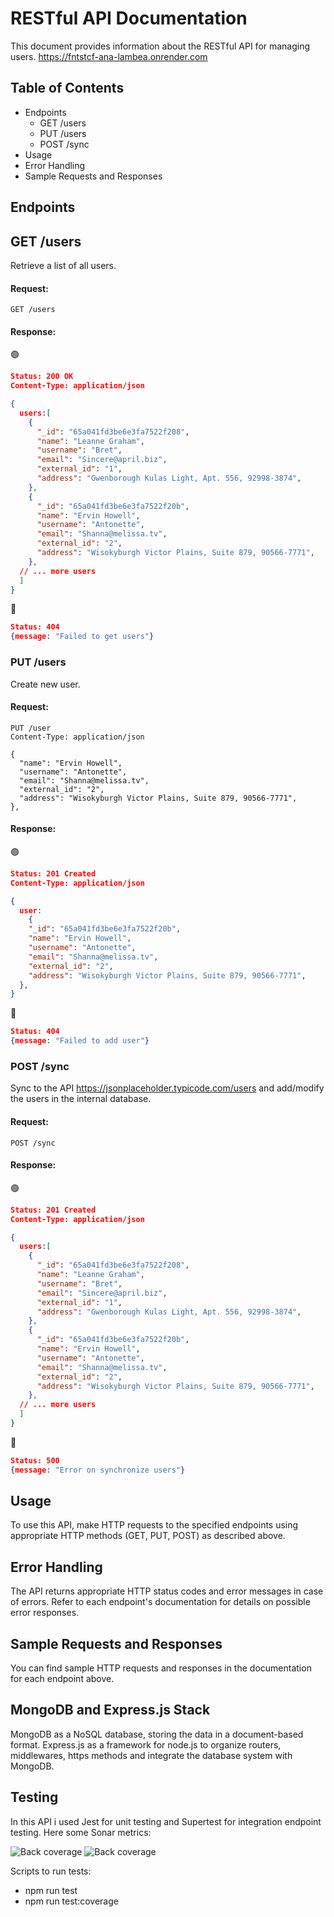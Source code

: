 # RESTful API Documentation

This document provides information about the RESTful API for managing users.
https://fntstcf-ana-lambea.onrender.com

## Table of Contents

- Endpoints
  - GET /users
  - PUT /users
  - POST /sync
- Usage
- Error Handling
- Sample Requests and Responses

## Endpoints

## GET /users

Retrieve a list of all users.

#### Request:

```http
GET /users
```

#### Response:

🟢

```json
Status: 200 OK
Content-Type: application/json

{
  users:[
    {
      "_id": "65a041fd3be6e3fa7522f208",
      "name": "Leanne Graham",
      "username": "Bret",
      "email": "Sincere@april.biz",
      "external_id": "1",
      "address": "Gwenborough Kulas Light, Apt. 556, 92998-3874",
    },
    {
      "_id": "65a041fd3be6e3fa7522f20b",
      "name": "Ervin Howell",
      "username": "Antonette",
      "email": "Shanna@melissa.tv",
      "external_id": "2",
      "address": "Wisokyburgh Victor Plains, Suite 879, 90566-7771",
    },
  // ... more users
  ]
}
```

🔴

```json
Status: 404
{message: "Failed to get users"}
```

### PUT /users

Create new user.

#### Request:

```http
PUT /user
Content-Type: application/json

{
  "name": "Ervin Howell",
  "username": "Antonette",
  "email": "Shanna@melissa.tv",
  "external_id": "2",
  "address": "Wisokyburgh Victor Plains, Suite 879, 90566-7771",
},
```

#### Response:

🟢

```json
Status: 201 Created
Content-Type: application/json

{
  user:
    {
    "_id": "65a041fd3be6e3fa7522f20b",
    "name": "Ervin Howell",
    "username": "Antonette",
    "email": "Shanna@melissa.tv",
    "external_id": "2",
    "address": "Wisokyburgh Victor Plains, Suite 879, 90566-7771",
  },
}
```

🔴

```json
Status: 404
{message: "Failed to add user"}
```

### POST /sync

Sync to the API https://jsonplaceholder.typicode.com/users and add/modify the users in the internal database.

#### Request:

```http
POST /sync
```

#### Response:

🟢

```json
Status: 201 Created
Content-Type: application/json

{
  users:[
    {
      "_id": "65a041fd3be6e3fa7522f208",
      "name": "Leanne Graham",
      "username": "Bret",
      "email": "Sincere@april.biz",
      "external_id": "1",
      "address": "Gwenborough Kulas Light, Apt. 556, 92998-3874",
    },
    {
      "_id": "65a041fd3be6e3fa7522f20b",
      "name": "Ervin Howell",
      "username": "Antonette",
      "email": "Shanna@melissa.tv",
      "external_id": "2",
      "address": "Wisokyburgh Victor Plains, Suite 879, 90566-7771",
    },
  // ... more users
  ]
}
```

🔴

```json
Status: 500
{message: "Error on synchronize users"}
```

## Usage

To use this API, make HTTP requests to the specified endpoints using appropriate HTTP methods (GET, PUT, POST) as described above.

## Error Handling

The API returns appropriate HTTP status codes and error messages in case of errors. Refer to each endpoint's documentation for details on possible error responses.

## Sample Requests and Responses

You can find sample HTTP requests and responses in the documentation for each endpoint above.

## MongoDB and Express.js Stack

MongoDB as a NoSQL database, storing the data in a document-based format.
Express.js as a framework for node.js to organize routers, middlewares, https methods and integrate the database system with MongoDB.

## Testing

In this API i used Jest for unit testing and Supertest for integration endpoint testing.
Here some Sonar metrics:

![Back coverage](https://media.discordapp.net/attachments/1145135177534812231/1156606037093261442/Captura_de_pantalla_2023-09-27_162411.png)
![Back coverage](https://media.discordapp.net/attachments/1145135177534812231/1156606037391065201/Captura_de_pantalla_2023-09-27_162424.png)

Scripts to run tests:

- npm run test
- npm run test:coverage
